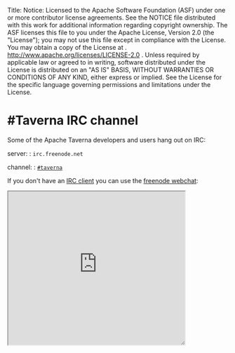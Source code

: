 Title:
Notice:    Licensed to the Apache Software Foundation (ASF) under one
           or more contributor license agreements.  See the NOTICE file
           distributed with this work for additional information
           regarding copyright ownership.  The ASF licenses this file
           to you under the Apache License, Version 2.0 (the
           "License"); you may not use this file except in compliance
           with the License.  You may obtain a copy of the License at
           .
             http://www.apache.org/licenses/LICENSE-2.0
           .
           Unless required by applicable law or agreed to in writing,
           software distributed under the License is distributed on an
           "AS IS" BASIS, WITHOUT WARRANTIES OR CONDITIONS OF ANY
           KIND, either express or implied.  See the License for the
           specific language governing permissions and limitations
           under the License.

# #Taverna IRC channel

Some of the Apache Taverna developers and users hang out on IRC:

server:
:    `irc.freenode.net`

channel:
:    [`#taverna`](irc://irc.freenode.net/%23taverna)

If you don't have an [IRC client](https://en.wikipedia.org/wiki/Comparison_of_Internet_Relay_Chat_clients) you can use the [freenode webchat](http://webchat.freenode.net/?channels=%23taverna&uio=MTE9MjA16a):

<style type="text/css">
<!--
iframe {
  height: 25em;
  width: 80%;
  resize: both;
  overflow: auto;
}
-->
</style>

<iframe id="irc" src="http://webchat.freenode.net?channels=%23taverna&uio=MTE9MjA16a" width="647" height="400"></iframe>
